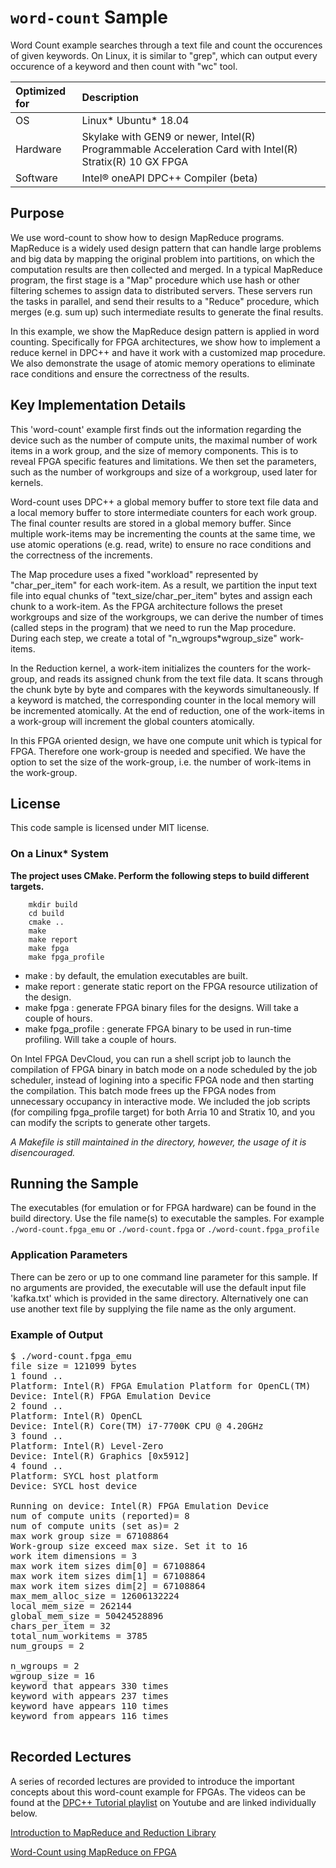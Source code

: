# `word-count` Sample

Word Count example searches through a text file and count the occurences of given keywords. On Linux, it is similar to "grep", which can output every occurence of a keyword and then count with "wc" tool.  

| Optimized for                     | Description
|:---                               |:---
| OS                                | Linux* Ubuntu* 18.04
| Hardware                          | Skylake with GEN9 or newer, Intel(R) Programmable Acceleration Card with Intel(R) Stratix(R) 10 GX FPGA
| Software                          | Intel&reg; oneAPI DPC++ Compiler (beta)  

## Purpose

We use word-count to show how to design MapReduce programs. MapReduce is a widely used design pattern that can handle large problems and big data by mapping the original problem into partitions, on which the computation results are then collected and merged. In a typical MapReduce program, the first stage is a "Map" procedure which use hash or other filtering schemes to assign data to distributed servers. These servers run the tasks in parallel, and send their results to a "Reduce" procedure, which merges (e.g. sum up) such intermediate results to generate the final results. 

In this example, we show the MapReduce design pattern is applied in word counting. Specifically for FPGA architectures, we show how to implement a reduce kernel in DPC++ and have it work with a customized map procedure. We also demonstrate the usage of atomic memory operations to eliminate race conditions and ensure the correctness of the results.

## Key Implementation Details 

This 'word-count' example first finds out the information regarding the device such as the number of compute units, the maximal number of work items in a work group, and the size of memory components. This is to reveal FPGA specific features and limitations. We then set the parameters, such as the number of workgroups and size of a workgroup, used later for kernels. 

Word-count uses DPC++ a global memory buffer to store text file data and a local memory buffer to store intermediate counters for each work group. The final counter results are stored in a global memory buffer. Since multiple work-items may be incrementing the counts at the same time, we use atomic operations (e.g. read, write) to ensure no race conditions and the correctness of the increments.

The Map procedure uses a fixed "workload" represented by "char_per_item" for each work-item. As a result, we partition the input text file into equal chunks of "text_size/char_per_item" bytes and assign each chunk to a work-item. As the FPGA architecture follows the preset workgroups and size of the workgroups, we can derive the number of times (called steps in the program) that we need to run the Map procedure. During each step, we create a total of "n_wgroups*wgroup_size" work-items.

In the Reduction kernel, a work-item initializes the counters for the work-group, and reads its assigned chunk from the text file data. It scans through the chunk byte by byte and compares with the keywords simultaneously. If a keyword is matched, the corresponding counter in the local memory will be incremented atomically. At the end of reduction, one of the work-items in a work-group will increment the global counters atomically.  

In this FPGA oriented design, we have one compute unit which is typical for FPGA. Therefore one work-group is needed and specified. We have the option to set the size of the work-group, i.e. the number of work-items in the work-group. 

## License  
This code sample is licensed under MIT license. 

### On a Linux* System

**The project uses CMake. Perform the following steps to build different targets.** 

```
    mkdir build
    cd build
    cmake ..
    make
    make report
    make fpga
    make fpga_profile
```
* make : by default, the emulation executables are built.
* make report : generate static report on the FPGA resource utilization of the design.
* make fpga : generate FPGA binary files for the designs. Will take a couple of hours.
* make fpga_profile : generate FPGA binary to be used in run-time profiling. Will take a couple of hours.

On Intel FPGA DevCloud, you can run a shell script job to launch the compilation of FPGA binary in batch mode on a node scheduled by the job scheduler, instead of logining into a specific FPGA node and then starting the compilation. This batch mode frees up the FPGA nodes from unnecessary occupancy in interactive mode. We included the job scripts (for compiling fpga_profile target) for both Arria 10 and Stratix 10, and you can modify the scripts to generate other targets.

*A Makefile is still maintained in the directory, however, the usage of it is disencouraged.*

## Running the Sample

The executables (for emulation or for FPGA hardware) can be found in the build directory. Use the file name(s) to executable the samples. For example
    ```
    ./word-count.fpga_emu
    ```
or
    ```
    ./word-count.fpga
    ```
or
    ```
    ./word-count.fpga_profile
    ```

### Application Parameters
There can be zero or up to one command line parameter for this sample. If no arguments are provided, the executable will use the default input file 'kafka.txt' which is provided in the same directory. Alternatively one can use another text file by supplying the file name as the only argument.

### Example of Output
<pre>
$ ./word-count.fpga_emu 
file size = 121099 bytes 
1 found ..
Platform: Intel(R) FPGA Emulation Platform for OpenCL(TM)
Device: Intel(R) FPGA Emulation Device
2 found ..
Platform: Intel(R) OpenCL
Device: Intel(R) Core(TM) i7-7700K CPU @ 4.20GHz
3 found ..
Platform: Intel(R) Level-Zero
Device: Intel(R) Graphics [0x5912]
4 found ..
Platform: SYCL host platform
Device: SYCL host device

Running on device: Intel(R) FPGA Emulation Device
num of compute units (reported)= 8
num of compute units (set as)= 2
max work group size = 67108864
Work-group size exceed max size. Set it to 16
work item dimensions = 3
max work item sizes dim[0] = 67108864
max work item sizes dim[1] = 67108864
max work item sizes dim[2] = 67108864
max_mem_alloc_size = 12606132224
local_mem_size = 262144
global_mem_size = 50424528896
chars_per_item = 32
total_num_workitems = 3785
num_groups = 2

n_wgroups = 2
wgroup_size = 16
keyword that appears 330 times
keyword with appears 237 times
keyword have appears 110 times
keyword from appears 116 times

</pre>

## Recorded Lectures

A series of recorded lectures are provided to introduce the important concepts about this word-count example for FPGAs. The videos can be found at the [DPC++ Tutorial playlist](https://youtube.com/playlist?list=PLZ9YeF_1_vF8RqYPNpHToklJcDRoVocU4) on Youtube and are linked individually below. 

[Introduction to MapReduce and Reduction Library](https://youtu.be/c0JPxu0BgZE)

[Word-Count using MapReduce on FPGA](https://youtu.be/4HhQnUH0C6A)

